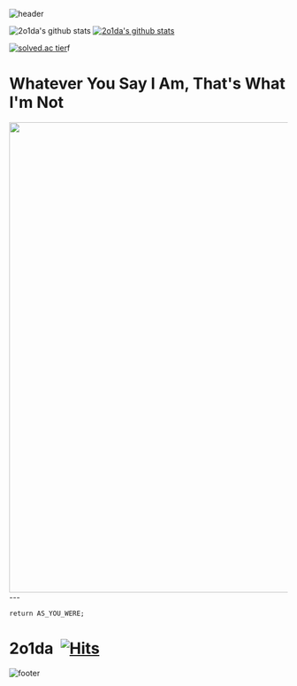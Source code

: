 ![header](https://capsule-render.vercel.app/api?type=wave&color=gradient&height=300&section=header&text=AS%20You%20WERE&fontSize=40)

![2o1da's github stats](https://github-readme-stats.vercel.app/api?username=2o1da&show_icons=true)
[![2o1da's github stats](https://github-readme-stats.vercel.app/api/top-langs/?username=2o1da&show_icons=true&hide_border=true&title_color=004386&icon_color=004386&layout=compact)](https://github.com/2o1da)

[![solved.ac tier](http://mazassumnida.wtf/api/generate_badge?boj=2o1da)](https://solved.ac/2o1da)f

# Whatever You Say I Am, That's What I'm Not

<img src="https://ichef.bbci.co.uk/news/1024/cpsprodpb/2683/production/_114695890_michaelspencerjones-oasistablefootball-rockfieldstudios1995.jpg" width="850">
---

```
return AS_YOU_WERE;
```
# 2o1da&nbsp; [![Hits](https://hits.seeyoufarm.com/api/count/incr/badge.svg?url=https%3A%2F%2Fgithub.com%2F2o1da&count_bg=%2379C83D&title_bg=%23555555&icon=&icon_color=%23E7E7E7&title=hits&edge_flat=false)](https://hits.seeyoufarm.com)

![footer](https://capsule-render.vercel.app/api?type=wave&color=gradient&height=150&section=footer)


<!---
2o1da/2o1da is a ✨ special ✨ repository because its `README.md` (this file) appears on your GitHub profile.
You can click the Preview link to take a look at your changes.
--->
